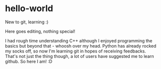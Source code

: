 # hello-world
New to git, learning :)

Here goes editing, nothing special!

I had rough time understanding C++ although I enjoyed programming the basics but beyond that - whoosh over my head.
Python has already rocked my socks off, so now I'm learning git in hopes of receiving feedbacks. 
That's not just the thing though, a lot of users have suggested me to learn github. So here I am! :D
